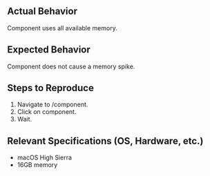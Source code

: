 ## Actual Behavior

Component uses all available memory.

## Expected Behavior

Component does not cause a memory spike.

## Steps to Reproduce

1. Navigate to /component.
1. Click on component.
1. Wait.

## Relevant Specifications (OS, Hardware, etc.)

- macOS High Sierra
- 16GB memory
